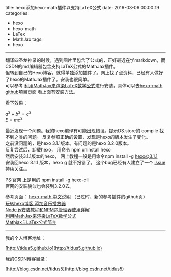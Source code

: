 title: hexo添加hexo-math插件以支持LaTeX公式
date: 2016-03-06 00:00:19
categories:
- hexo
- hexo-math
- LaTex
- MathJax
tags:
- hexo
---

翻译四圣龙神录的时候，遇到图片里包含了公式的，正好最近在学markdown，而CSDN的md编辑器包含支持LaTeX公式的MathJax插件。  
但转到自己的Hexo博客，就得单独添加插件了。网上找了点资料，已经有人做好了hexo的MathJax插件了。安装也很简单。  
可以参考 [利用MathJax来渲染LaTeX数学公式][1]进行安装，具体可以去[hexo-math github项目页面][2] 看上面有安装方法。

看下效果：

$a^2+b^2=c^2$   
$E=mc^2$

最近发现一个问题。我的hexo编译有可能出现错误。提示DS.store的 compile 找不到之类的问题。
反复参照正确的设置，发现是hexo的版本发生了变化。  
之前没问题的，是hexo 3.1.1版本。有问题的是hexo 3.2.0版本。  
反复尝试后，卸载hexo， 用命令 npm uninstall hexo  
然后安装3.1.1版本的hexo， 网上教程一般是用命令npm install -g hexo@3.1.1   
安装回hexo 3.1.1 版本，hexo g 就不报错了。
这个bug已经有人建立了一个 [issue](https://github.com/hexojs/hexo/issues/1793)  
持续关注。。

PS:[官网](https://hexo.io/zh-cn/) 上是用的 npm install -g hexo-cli  
官网的安装貌似也会装到3.2.0去。

参考页面：
[hexo-math 中文说明](http://catx.me/2014/03/09/hexo-mathjax-plugin/) （已过时，新的参考插件的github页）  
[玩转hexo博客 添加音乐播放器](http://www.tuicool.com/articles/NneMnuF)  
[Node.js安装教程和NPM包管理器使用详解](http://www.jb51.net/article/53813.htm)  
[利用MathJax来渲染LaTeX数学公式][1]  
[Mathjax与LaTex公式简介](http://mlworks.cn/posts/introduction-to-mathjax-and-latex-expression/)



[1]: http://blog.csdn.net/emptyset110/article/details/50123231
[2]: https://github.com/akfish/hexo-math


---

我的个人博客地址：

[http://tidus5.github.io](http://tidus5.github.io)

我的CSDN博客目录：

[http://blog.csdn.net/tidus5](http://blog.csdn.net/tidus5)